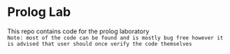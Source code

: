 # Prolog Lab 
This repo contains code for the prolog laboratory 
<br/>
``` Note: most of the code can be found and is mostly bug free however it is advised that user should once verify the code themselves ```
